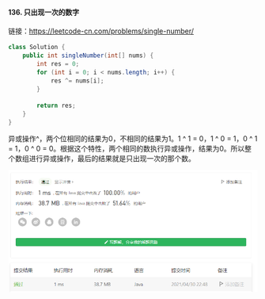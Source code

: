 #### 136. 只出现一次的数字

链接：https://leetcode-cn.com/problems/single-number/

```java
class Solution {
    public int singleNumber(int[] nums) {
        int res = 0;
        for (int i = 0; i < nums.length; i++) {
            res ^= nums[i];
        }

        return res;
    }
}
```

异或操作^，两个位相同的结果为0，不相同的结果为1。1 ^ 1 = 0，1 ^ 0 = 1，0 ^ 1 = 1，0 ^ 0 = 0。根据这个特性，两个相同的数执行异或操作，结果为0。所以整个数组进行异或操作，最后的结果就是只出现一次的那个数。

![image-20210430224808843](136.只出现一次的数字.assets/image-20210430224808843.png)